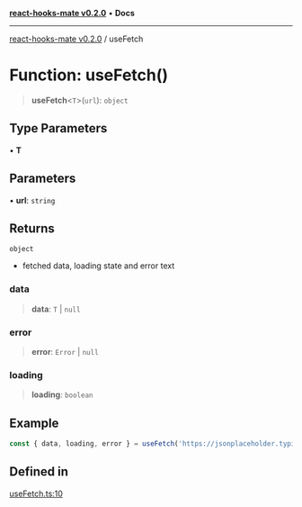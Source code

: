 [**react-hooks-mate v0.2.0**](../README.md) • **Docs**

***

[react-hooks-mate v0.2.0](../README.md) / useFetch

# Function: useFetch()

> **useFetch**\<`T`\>(`url`): `object`

## Type Parameters

• **T**

## Parameters

• **url**: `string`

## Returns

`object`

- fetched data, loading state and error text

### data

> **data**: `T` \| `null`

### error

> **error**: `Error` \| `null`

### loading

> **loading**: `boolean`

## Example

```ts
const { data, loading, error } = useFetch('https://jsonplaceholder.typicode.com/todos/1');
```

## Defined in

[useFetch.ts:10](https://github.com/guestDI/hooks-mate/blob/7fcffaab145279ba879492f8d016e618100679c0/src/hooks/useFetch.ts#L10)

